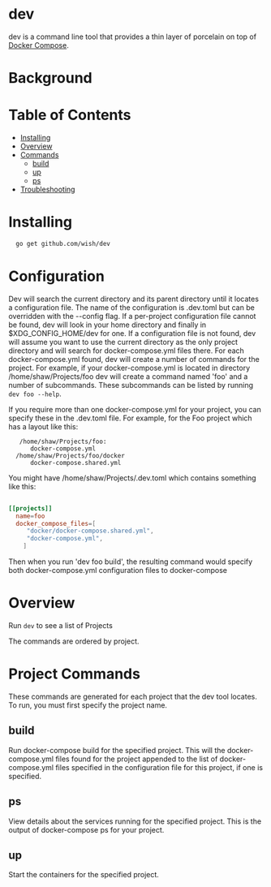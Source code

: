 # dev

dev is a command line tool that provides a thin layer of porcelain on top of [Docker Compose](https://docs.docker.com/compose/).

# Background

# Table of Contents
- [Installing](#installing)
- [Overview](#overview)
- [Commands](#commands)
  * [build](#build)
  * [up](#up)
  * [ps](#ps)
- [Troubleshooting](#troubleshooting)

# Installing

```bash
  go get github.com/wish/dev
```

# Configuration

Dev will search the current directory and its parent directory until it locates a configuration file. The name of the configuration
is .dev.toml but can be overridden with the --config flag. If a per-project configuration file cannot be found, dev will look in
your home directory and finally in $XDG_CONFIG_HOME/dev for one. If a configuration file is not found, dev will assume you want to use the
current directory as the only project directory and will search for docker-compose.yml files there. For each docker-compose.yml
found, dev will create a number of commands for the project. For example, if your docker-compose.yml is located in directory /home/shaw/Projects/foo
dev will create a command named 'foo' and a number of subcommands. These subcommands can be listed by running `dev foo --help`.

If you require more than one docker-compose.yml for your project, you can specify these in the .dev.toml file. For example,
   for the Foo project which has a layout like this:

```
   /home/shaw/Projects/foo:
      docker-compose.yml
  /home/shaw/Projects/foo/docker
      docker-compose.shared.yml
```

You might have /home/shaw/Projects/.dev.toml which contains something like this:

 ```toml

 [[projects]]
   name=foo
   docker_compose_files=[
      "docker/docker-compose.shared.yml",
      "docker-compose.yml",
     ]

 ```

Then when you run 'dev foo build', the resulting command would specify both docker-compose.yml configuration files to docker-compose



# Overview

Run `dev` to see a list of Projects

The commands are ordered by project.

# Project Commands

These commands are generated for each project that the dev tool locates. To run, you must first specify
the project name.

## build

Run docker-compose build for the specified project. This will the docker-compose.yml files found
for the project appended to the list of docker-compose.yml files specified in the configuration file
for this project, if one is specified.

## ps

View details about the services running for the specified project. This is the output of docker-compose ps
for your project.

## up

Start the containers for the specified project.
